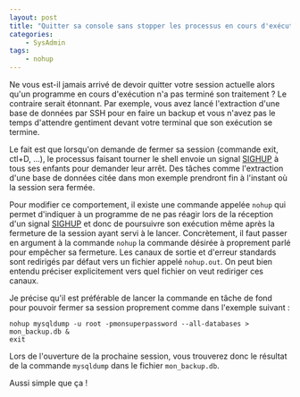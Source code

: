 ```yaml
---
layout: post
title: "Quitter sa console sans stopper les processus en cours d'exécution"
categories:
    - SysAdmin
tags:
    - nohup
---
```

Ne vous est-il jamais arrivé de devoir quitter votre session actuelle alors qu'un programme en cours d'exécution n'a pas terminé son traitement ? Le contraire serait étonnant. Par exemple, vous avez lancé l'extraction d'une base de données par SSH pour en faire un backup et vous n'avez pas le temps d'attendre gentiment devant votre terminal que son exécution se termine.

Le fait est que lorsqu'on demande de fermer sa session (commande exit, ctl+D, ...), le processus faisant tourner le shell envoie un signal [SIGHUP][SIGHUP] à tous ses enfants pour demander leur arrêt. Des tâches comme l'extraction d'une base de données citée dans mon exemple prendront fin à l'instant où la session sera fermée.

<!--more-->

Pour modifier ce comportement, il existe une commande appelée `nohup` qui permet d'indiquer à un programme de ne pas réagir lors de la réception d'un signal [SIGHUP][SIGHUP] et donc de poursuivre son exécution même après la fermeture de la session ayant servi à le lancer. Concrètement, il faut passer en argument à la commande `nohup` la commande désirée à proprement parlé pour empêcher sa fermeture. Les canaux de sortie et d'erreur standards sont redirigés par défaut vers un fichier appelé `nohup.out`. On peut bien entendu préciser explicitement vers quel fichier on veut rediriger ces canaux.

Je précise qu'il est préférable de lancer la commande en tâche de fond pour pouvoir fermer sa session proprement comme dans l'exemple suivant :

	nohup mysqldump -u root -pmonsuperpassword --all-databases > mon_backup.db &
	exit

Lors de l'ouverture de la prochaine session, vous trouverez donc le résultat de la commande `mysqldump` dans le fichier `mon_backup.db`.

Aussi simple que ça !

[SIGHUP]: https://en.wikipedia.org/wiki/SIGHUP
